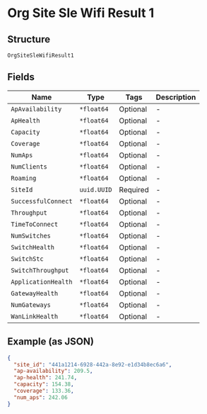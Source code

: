 
# Org Site Sle Wifi Result 1

## Structure

`OrgSiteSleWifiResult1`

## Fields

| Name | Type | Tags | Description |
|  --- | --- | --- | --- |
| `ApAvailability` | `*float64` | Optional | - |
| `ApHealth` | `*float64` | Optional | - |
| `Capacity` | `*float64` | Optional | - |
| `Coverage` | `*float64` | Optional | - |
| `NumAps` | `*float64` | Optional | - |
| `NumClients` | `*float64` | Optional | - |
| `Roaming` | `*float64` | Optional | - |
| `SiteId` | `uuid.UUID` | Required | - |
| `SuccessfulConnect` | `*float64` | Optional | - |
| `Throughput` | `*float64` | Optional | - |
| `TimeToConnect` | `*float64` | Optional | - |
| `NumSwitches` | `*float64` | Optional | - |
| `SwitchHealth` | `*float64` | Optional | - |
| `SwitchStc` | `*float64` | Optional | - |
| `SwitchThroughput` | `*float64` | Optional | - |
| `ApplicationHealth` | `*float64` | Optional | - |
| `GatewayHealth` | `*float64` | Optional | - |
| `NumGateways` | `*float64` | Optional | - |
| `WanLinkHealth` | `*float64` | Optional | - |

## Example (as JSON)

```json
{
  "site_id": "441a1214-6928-442a-8e92-e1d34b8ec6a6",
  "ap-availability": 209.5,
  "ap-health": 241.74,
  "capacity": 154.38,
  "coverage": 133.36,
  "num_aps": 242.06
}
```

